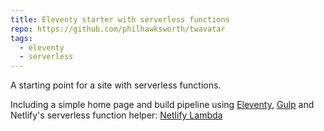 ```yaml
---
title: Eleventy starter with serverless functions
repo: https://github.com/philhawksworth/twavatar
tags:
  - eleventy
  - serverless
---
```


A starting point for a site with serverless functions.

Including a simple home page and build pipeline using [Eleventy](https://11ty.io), [Gulp](https://gulpjs.com) and Netlify's serverless function helper: [Netlify Lambda](https://www.npmjs.com/package/netlify-lambda)
